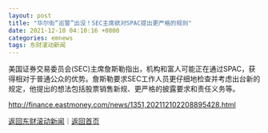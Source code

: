 ```yaml
---
layout: post
title: "华尔街“巡警”出没！SEC主席欲对SPAC提出更严格的规则"
date: 2021-12-10 04:10:16 +0800
categories: emnews
tags: 东财滚动新闻
---
```


美国证券交易委员会(SEC)主席詹斯勒指出，机构和富人可能正在通过SPAC，获得相对于普通公众的优势。詹斯勒要求SEC工作人员更仔细地检查并考虑出台新的规定，他提出的想法包括股票销售新规、更严格的披露要求和责任义务等。

<http://finance.eastmoney.com/news/1351,202112102208895428.html>

[返回东财滚动新闻](//finews.withounder.com/emnews/)｜[返回首页](//finews.withounder.com/)